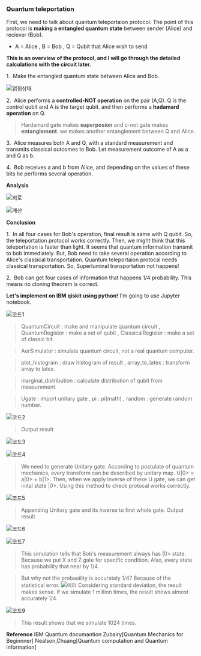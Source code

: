 ### Quantum teleportation

First, we need to talk about quantum teleportaion protocol.
The point of this protocol is **making a entangled quantum state** between 
sender (Alice) and reciever (Bob).

* A = Alice , B = Bob , Q = Qubit that Alice wish to send

**This is an overview of the protocol, and I will go through the detailed calculations with the circuit later.**

1.&nbsp; Make the entangled quantum state between Alice and Bob.

![얽힘상태](img/QT/entangled.png)

2.&nbsp; Alice performs a **controlled-NOT operation** on the pair (A,Q). Q is the control qubit and A is the target qubit. and then performs a **hadamard operation** on Q.

> Hardamard gate makes **superposion** and c-not gate makes **entanglement**.
we makes another entanglement between Q and Alice.

3.&nbsp; Alice measures both A and Q, with a standard measurement and transmits classical outcomes to Bob. Let measurement outcome of A as a and Q as b.

4.&nbsp; Bob receives a and b from Alice, and depending on the values of these bits he performs several operation.


**Analysis**

![회로](img/QT/QTcircuit.png)

![계산](img/QT/QTcal.png)

**Conclusion**

1.&nbsp; In all four cases for Bob's operation, final result is same with Q qubit.
So, the teleportation protocol works correctly. Then, we might think that this teleportation is faster than light. It seems that quantum information transmit to bob immediately. But, Bob need to take several operation according to Alice's classical transportation. Quantum teleportaion protocal needs classical transportation. So, Superluminal transportation not happens!

2.&nbsp; Bob can get four cases of information that happens 1/4 probability. This means no cloning theorem is correct.


**Let's implement on IBM qiskit using python!**
I'm going to use Jupyter notebook.

![코드1](img/QT/code1.png)

> QuantumCircuit : make and manipulate quantum circuit , QuantumRegister : make a set of qubit , ClassicalRegister : make a set of classic bit.

> AerSimulator : simulate quantum circuit, not a real quantum computer.

> plot_histogram : draw histogram of result , array_to_latex : transform array to latex.

> marginal_distribution : calculate distribution of qubit from measurement.

> Ugate : import unitary gate , pi : pi(math) , random : generate random number.

![코드2](img/QT/code2.png)

> Output result

![코드3](img/QT/code3.png)

![코드4](img/QT/code4.png)

> We need to generate Unitary gate. According to postulate of quantum mechanics, every transform can be described by unitary map. U|0> = a|0> + b|1>. Then, when we apply inverse of these U gate, we can get inital state |0>. Using this method to check protocal works correctly.

![코드5](img/QT/code5.png)

> Appending Unitary gate and its inverse to first whole gate.
> Output result

![코드6](img/QT/code6.png)

![코드7](img/QT/code7.png)

> This simulation tells that Bob's measurement always has |0> state. Because we put X and Z gate for specific condition. Also, every state has probability that near by 1/4.

> But why not the probaaility is accurately 1/4? Because of the statistical error.
![에러](img/QT/error.png)
Considering standard deviation, the result makes sense. If we simulate 1 million times, the result shows almost accurately 1/4.

![코드9](img/QT/code9.png)

> This result shows that we simulate 1024 times.


**Reference**
IBM Quantum documantion
Zubairy[Quantum Mechanics for Beginnner]
Nealson,Chuang[Quantum computation and Quantum information]

